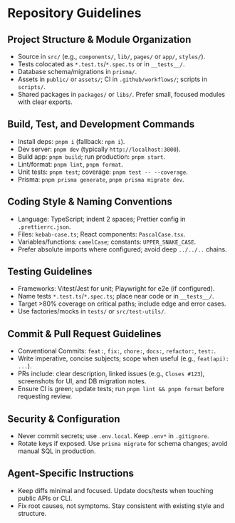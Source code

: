 # Repository Guidelines

## Project Structure & Module Organization
- Source in `src/` (e.g., `components/`, `lib/`, `pages/` or `app/`, `styles/`).
- Tests colocated as `*.test.ts`/`*.spec.ts` or in `__tests__/`.
- Database schema/migrations in `prisma/`.
- Assets in `public/` or `assets/`; CI in `.github/workflows/`; scripts in `scripts/`.
- Shared packages in `packages/` or `libs/`. Prefer small, focused modules with clear exports.

## Build, Test, and Development Commands
- Install deps: `pnpm i` (fallback: `npm i`).
- Dev server: `pnpm dev` (typically `http://localhost:3000`).
- Build app: `pnpm build`; run production: `pnpm start`.
- Lint/format: `pnpm lint`, `pnpm format`.
- Unit tests: `pnpm test`; coverage: `pnpm test -- --coverage`.
- Prisma: `pnpm prisma generate`, `pnpm prisma migrate dev`.

## Coding Style & Naming Conventions
- Language: TypeScript; indent 2 spaces; Prettier config in `.prettierrc.json`.
- Files: `kebab-case.ts`; React components: `PascalCase.tsx`.
- Variables/functions: `camelCase`; constants: `UPPER_SNAKE_CASE`.
- Prefer absolute imports where configured; avoid deep `../../..` chains.

## Testing Guidelines
- Frameworks: Vitest/Jest for unit; Playwright for e2e (if configured).
- Name tests `*.test.ts`/`*.spec.ts`; place near code or in `__tests__/`.
- Target >80% coverage on critical paths; include edge and error cases.
- Use factories/mocks in `tests/` or `src/test-utils/`.

## Commit & Pull Request Guidelines
- Conventional Commits: `feat:`, `fix:`, `chore:`, `docs:`, `refactor:`, `test:`.
- Write imperative, concise subjects; scope when useful (e.g., `feat(api): ...`).
- PRs include: clear description, linked issues (e.g., `Closes #123`), screenshots for UI, and DB migration notes.
- Ensure CI is green; update tests; run `pnpm lint && pnpm format` before requesting review.

## Security & Configuration
- Never commit secrets; use `.env.local`. Keep `.env*` in `.gitignore`.
- Rotate keys if exposed. Use `prisma migrate` for schema changes; avoid manual SQL in production.

## Agent-Specific Instructions
- Keep diffs minimal and focused. Update docs/tests when touching public APIs or CLI.
- Fix root causes, not symptoms. Stay consistent with existing style and structure.

